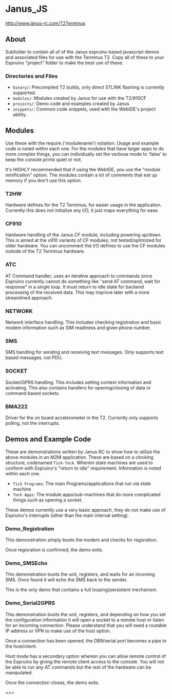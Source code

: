 Janus_JS
========

http://www.janus-rc.com/T2Terminus

About
-----

Subfolder to contain all of of the Janus espruino based javascript demos and associated files for use with the Terminus T2. Copy all of these to your Espruino "project" folder to make the best use of these.

### Directories and Files

* `binary/`:            Precompiled T2 builds, only direct STLINK flashing is currently supported.
* `modules/`:           Modules created by Janus for use with the T2/910CF
* `projects/`:          Demo code and examples created by Janus
* `snippets/`:          Common code snippets, used with the WebIDE's project ability.

Modules
-----

Use these with the require.('modulename') notation. Usage and example code is noted within each one. For the modules that have larger apps to do more complex things, you can individually set the verbose mode to 'false' to keep the console prints quiet or not. 

It's HIGHLY recommended that if using the WebIDE, you use the "module minification" option. The modules contain a lot of comments that eat up memory if you don't use this option.

### T2HW
Hardware defines for the T2 Terminus, for easier usage in the application. Currently this does not initialize any I/O, it just maps everything for ease. 

### CF910
Hardware handling of the Janus CF module, including powering up/down. This is aimed at the x910 variants of CF modules, not tested/optimized for older hardware. You can uncomment the I/O defines to use the CF modules outside of the T2 Terminus hardware. 

### ATC
AT Command handler, uses an iterative approach to commands since Espruino currently cannot do something like "send AT command, wait for response" in a single loop. It must return to idle state for backend processing of the received data. This may improve later with a more streamlined approach.

### NETWORK
Network interface handling. This includes checking registration and basic modem information such as SIM readiness and given phone number.

### SMS
SMS handling for sending and receiving text messages. Only supports text based messages, not PDU. 

### SOCKET
Socket/GPRS handling. This includes setting context information and activating. This also contains handlers for opening/closing of data or command based sockets.

### BMA222
Driver for the on board accelerometer in the T2. Currently only supports polling, not the interrupts.

Demos and Example Code
----------------------

These are demonstrations written by Janus RC to show how to utilize the above modules in an M2M application. These are based on a clocking structure, codenamed `Tick-Tock`. Wherein state machines are used to conform with Espruino's "return to idle" requirement. Information is noted within each one.
* `Tick Programs`: The main Programs/applications that run via state machine
* `Tock Apps`: The module apps/sub-machines that do more complicated things such as opening a socket.

These demos currently use a very basic approach, they do not make use of Espruino's interrupts (other than the main interval setting).

### Demo_Registration
This demonstration simply boots the modem and checks for regisration. 

Once regisration is confirmed, the demo exits.

### Demo_SMSEcho
This demonstration boots the unit, registers, and waits for an incoming SMS. Once found it will echo the SMS back to the sender. 

This is the only demo that contains a full looping/persistent mechanism.

### Demo_Serial2GPRS
This demonstration boots the unit, registers, and depending on how you set the configuration information it will open a socket to a remote host or listen for an incoming connection. Please understand that you will need a routable IP address or VPN to make use of the host option. 

Once a connection has been opened, the DB9/serial port becomes a pipe to the host/client. 

Host mode has a secondary option wherein you can allow remote control of the Espruino by giving the remote client access to the console. You will not be able to run any AT commands but the rest of the hardware can be manipulated. 

Once the connection closes, the demo exits.


===


